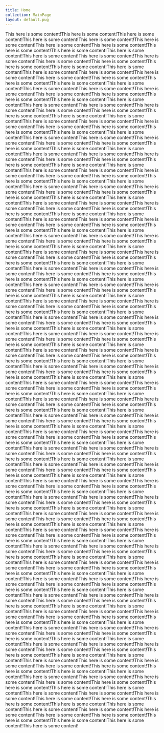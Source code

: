 ```yaml
---
title: Home
collection: MainPage
layout: default.pug
---
```

This here is some content!This here is some content!This here is some content!This here is some content!This here is some content!This here is some content!This here is some content!This here is some content!This here is some content!This here is some content!This here is some content!This here is some content!This here is some content!This here is some content!This here is some content!This here is some content!This here is some content!This here is some content!This here is some content!This here is some content!This here is some content!This here is some content!This here is some content!This here is some content!This here is some content!This here is some content!This here is some content!This here is some content!This here is some content!This here is some content!This here is some content!This here is some content!This here is some content!This here is some content!This here is some content!This here is some content!This here is some content!This here is some content!This here is some content!This here is some content!This here is some content!This here is some content!This here is some content!This here is some content!This here is some content!This here is some content!This here is some content!This here is some content!This here is some content!This here is some content!This here is some content!This here is some content!This here is some content!This here is some content!This here is some content!This here is some content!This here is some content!This here is some content!This here is some content!This here is some content!This here is some content!This here is some content!This here is some content!This here is some content!This here is some content!This here is some content!This here is some content!This here is some content!This here is some content!This here is some content!This here is some content!This here is some content!This here is some content!This here is some content!This here is some content!This here is some content!This here is some content!This here is some content!This here is some content!This here is some content!This here is some content!This here is some content!This here is some content!This here is some content!This here is some content!This here is some content!This here is some content!This here is some content!This here is some content!This here is some content!This here is some content!This here is some content!This here is some content!This here is some content!This here is some content!This here is some content!This here is some content!This here is some content!This here is some content!This here is some content!This here is some content!This here is some content!This here is some content!This here is some content!This here is some content!This here is some content!This here is some content!This here is some content!This here is some content!This here is some content!This here is some content!This here is some content!This here is some content!This here is some content!This here is some content!This here is some content!This here is some content!This here is some content!This here is some content!This here is some content!This here is some content!This here is some content!This here is some content!This here is some content!This here is some content!This here is some content!This here is some content!This here is some content!This here is some content!This here is some content!This here is some content!This here is some content!This here is some content!This here is some content!This here is some content!This here is some content!This here is some content!This here is some content!This here is some content!This here is some content!This here is some content!This here is some content!This here is some content!This here is some content!This here is some content!This here is some content!This here is some content!This here is some content!This here is some content!This here is some content!This here is some content!This here is some content!This here is some content!This here is some content!This here is some content!This here is some content!This here is some content!This here is some content!This here is some content!This here is some content!This here is some content!This here is some content!This here is some content!This here is some content!This here is some content!This here is some content!This here is some content!This here is some content!This here is some content!This here is some content!This here is some content!This here is some content!This here is some content!This here is some content!This here is some content!This here is some content!This here is some content!This here is some content!This here is some content!This here is some content!This here is some content!This here is some content!This here is some content!This here is some content!This here is some content!This here is some content!This here is some content!This here is some content!This here is some content!This here is some content!This here is some content!This here is some content!This here is some content!This here is some content!This here is some content!This here is some content!This here is some content!This here is some content!This here is some content!This here is some content!This here is some content!This here is some content!This here is some content!This here is some content!This here is some content!This here is some content!This here is some content!This here is some content!This here is some content!This here is some content!This here is some content!This here is some content!This here is some content!This here is some content!This here is some content!This here is some content!This here is some content!This here is some content!This here is some content!This here is some content!This here is some content!This here is some content!This here is some content!This here is some content!This here is some content!This here is some content!This here is some content!This here is some content!This here is some content!This here is some content!This here is some content!This here is some content!This here is some content!This here is some content!This here is some content!This here is some content!This here is some content!This here is some content!This here is some content!This here is some content!This here is some content!This here is some content!This here is some content!This here is some content!This here is some content!This here is some content!This here is some content!This here is some content!This here is some content!This here is some content!This here is some content!This here is some content!This here is some content!This here is some content!This here is some content!This here is some content!This here is some content!This here is some content!This here is some content!This here is some content!This here is some content!This here is some content!This here is some content!This here is some content!This here is some content!This here is some content!This here is some content!This here is some content!This here is some content!This here is some content!This here is some content!This here is some content!This here is some content!This here is some content!This here is some content!This here is some content!This here is some content!This here is some content!This here is some content!This here is some content!This here is some content!This here is some content!This here is some content!This here is some content!This here is some content!This here is some content!This here is some content!This here is some content!This here is some content!This here is some content!This here is some content!This here is some content!This here is some content!This here is some content!This here is some content!This here is some content!This here is some content!This here is some content!This here is some content!This here is some content!This here is some content!This here is some content!This here is some content!This here is some content!This here is some content!This here is some content!This here is some content!This here is some content!This here is some content!This here is some content!This here is some content!This here is some content!This here is some content!This here is some content!This here is some content!This here is some content!This here is some content!This here is some content!This here is some content!This here is some content!This here is some content!This here is some content!This here is some content!This here is some content!This here is some content!This here is some content!This here is some content!This here is some content!This here is some content!This here is some content!This here is some content!This here is some content!This here is some content!This here is some content!This here is some content!This here is some content!This here is some content!This here is some content!This here is some content!This here is some content!
